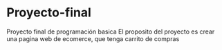 # Proyecto-final
Proyecto final de programación basica
El proposito del proyecto es crear una pagina web de ecomerce, que tenga carrito de compras
